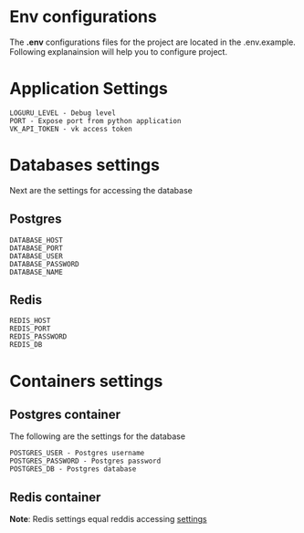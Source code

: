 # Env configurations

The **.env** configurations files for the project are located in the .env.example. Following explanainsion will help you to configure project.

# Application Settings
```
LOGURU_LEVEL - Debug level
PORT - Expose port from python application
VK_API_TOKEN - vk access token
```
# Databases settings

Next are the settings for accessing the database
## Postgres

```
DATABASE_HOST
DATABASE_PORT
DATABASE_USER
DATABASE_PASSWORD
DATABASE_NAME
```
## Redis
```
REDIS_HOST
REDIS_PORT
REDIS_PASSWORD
REDIS_DB
```

# Containers settings

## Postgres container
The following are the settings for the database
```
POSTGRES_USER - Postgres username
POSTGRES_PASSWORD - Postgres password
POSTGRES_DB - Postgres database
```
## Redis container

**Note**: Redis settings equal reddis accessing [settings](#redis)
